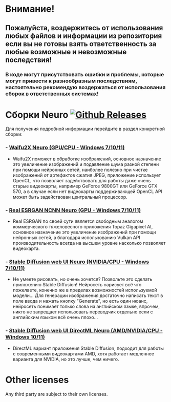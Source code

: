 # Внимание!
## Пожалуйста, воздержитесь от использования любых файлов и информации из репозитория если вы не готовы взять ответственность за любые возможные и невозможные последствия!
### В коде могут присутствовать ошибки и проблемы, которые могут привести к разнообразным последствиям, настоятельно рекомендую воздержаться от использования сборок в ответственных системах!
# Сборки Neuro [![Github Releases](https://img.shields.io/github/downloads/Shedou/Neuro/total.svg)](https://github.com/Shedou/Neuro/releases)
Для получения подробной информации перейдите в раздел конкретной сборки:
### - [Waifu2X Neuro (GPU/CPU - Windows 7/10/11)](https://github.com/Shedou/Neuro/tree/main/Waifu2X%20Neuro)
- Waifu2X поможет в обработке изображений, основное назначение это увеличение изображений и подавление шума разной степени при помощи нейронных сетей, наиболее полезно при чистке изображений от артефактов сжатия JPEG, приложение использует OpenCL, что позволяет задействовать для работы даже очень старые видеокарты, например GeForce 9800GT или GeForce GTX 570, а в случае если нет видеокарты поддерживающей OpenCL API может быть задействован центральный процессор.
### - [Real ESRGAN NCNN Neuro (GPU - Windows 7/10/11)](https://github.com/Shedou/Neuro/tree/main/Real%20ESRGAN%20NCNN%20Neuro)
- Real ESRGAN по своей сути является свободным аналогом коммерческого тяжеловесного приложения Topaz Gigapixel AI, основное назначение это увеличение изображений при помощи нейронных сетей, а благодаря использованию Vulkan API производительность всегда на высшем уровне насколько позволяет видеокарта.
### - [Stable Diffusion web UI Neuro (NVIDIA/CPU - Windows 7/10/11)](https://github.com/Shedou/Neuro/tree/main/SD_WEBUI_Neuro_v1)
- Не умеете рисовать, но очень хочется? Позвольте это сделать приложению Stable Diffusion! Нейросеть нарисует всё что пожелаете, конечно же в пределах возможностей используемой модели... Для генерации изображения достаточно написать текст в поле ввода и нажать кнопку "Generate", но есть один нюанс, нейросеть понимает только слова на английском языке, впрочем, никто не запрещает использовать переводчик отдельно если с английским языком всё очень плохо...
### - [Stable Diffusion web UI DirectML Neuro (AMD/NVIDIA/CPU - Windows 10/11)](https://github.com/Shedou/Neuro/tree/main/SD_WEBUI_DML_Neuro_v1)
- DirectML вариант приложения Stable Diffusion, подходит для работы с современными видеокартами AMD, хотя работает медленнее варианта для NVIDIA, но это лучше, чем ничего.
# Other licenses
Any third party are subject to their own licenses.
